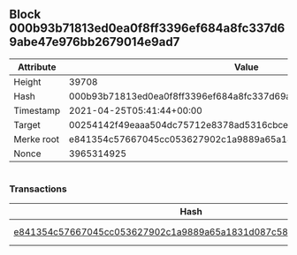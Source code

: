 ## Block 000b93b71813ed0ea0f8ff3396ef684a8fc337d69abe47e976bb2679014e9ad7

Attribute | Value
--- | ---
Height | 39708
Hash | 000b93b71813ed0ea0f8ff3396ef684a8fc337d69abe47e976bb2679014e9ad7
Timestamp | 2021-04-25T05:41:44+00:00
Target | 00254142f49eaaa504dc75712e8378ad5316cbcead634704b3734b6271167cc4
Merke root | e841354c57667045cc053627902c1a9889a65a1831d087c58077d37af8bebb5d
Nonce | 3965314925

```

```

### Transactions

Hash | Amount
--- | ---
[e841354c57667045cc053627902c1a9889a65a1831d087c58077d37af8bebb5d](e841354c57667045cc053627902c1a9889a65a1831d087c58077d37af8bebb5d.md) | 10.00000000 SKEPTI 
